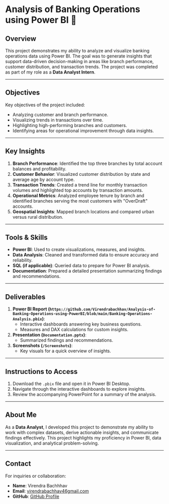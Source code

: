 # Analysis of Banking Operations using Power BI 🏦

## Overview
This project demonstrates my ability to analyze and visualize banking operations data using Power BI. The goal was to generate insights that support data-driven decision-making in areas like branch performance, customer distribution, and transaction trends. The project was completed as part of my role as a **Data Analyst Intern**.

---

## Objectives
Key objectives of the project included:
- Analyzing customer and branch performance.
- Visualizing trends in transactions over time.
- Highlighting high-performing branches and customers.
- Identifying areas for operational improvement through data insights.

---

## Key Insights
1. **Branch Performance**: Identified the top three branches by total account balances and profitability.
2. **Customer Behavior**: Visualized customer distribution by state and average age by account type.
3. **Transaction Trends**: Created a trend line for monthly transaction volumes and highlighted top accounts by transaction amounts.
4. **Operational Metrics**: Analyzed employee tenure by branch and identified branches serving the most customers with "OverDraft" accounts.
5. **Geospatial Insights**: Mapped branch locations and compared urban versus rural distribution.

---

## Tools & Skills
- **Power BI**: Used to create visualizations, measures, and insights.
- **Data Analysis**: Cleaned and transformed data to ensure accuracy and reliability.
- **SQL (if applicable)**: Queried data to prepare for Power BI analysis.
- **Documentation**: Prepared a detailed presentation summarizing findings and recommendations.

---

## Deliverables
1. **Power BI Report (`https://github.com/Virendrabachhav/Analysis-of-Banking-Operations-using-PowerBI/blob/main/Banking-Operations-Analysis.pbix`)**:
   - Interactive dashboards answering key business questions.
   - Measures and DAX calculations for custom insights.
2. **Presentation (`Documentation.pptx`)**:
   - Summarized findings and recommendations.
3. **Screenshots (`/Screenshots`)**:
   - Key visuals for a quick overview of insights.

---

## Instructions to Access
1. Download the `.pbix` file and open it in Power BI Desktop.
2. Navigate through the interactive dashboards to explore insights.
3. Review the accompanying PowerPoint for a summary of the analysis.

---

## About Me
As a **Data Analyst**, I developed this project to demonstrate my ability to work with complex datasets, derive actionable insights, and communicate findings effectively. This project highlights my proficiency in Power BI, data visualization, and analytical problem-solving.

---

## Contact
For inquiries or collaboration:
- **Name**: Virendra Bachhhav  
- **Email**: [virendrabachhav46gmail.com](mailto:your.virendrabachhav46@gmail.com.com)  
- **GitHub**: [GitHub Profile](https://github.com/yourusername)
